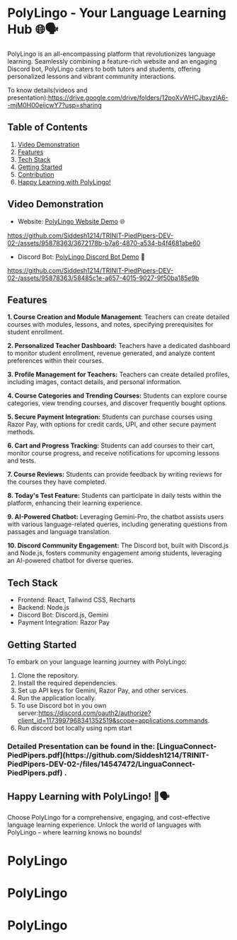 # PolyLingo - Your Language Learning Hub 🌐🗣️

PolyLingo is an all-encompassing platform that revolutionizes language learning. Seamlessly combining a feature-rich website and an engaging Discord bot, PolyLingo caters to both tutors and students, offering personalized lessons and vibrant community interactions.

To know details(videos and presentation):https://drive.google.com/drive/folders/12poXvWHCJbxyzlA6--mjM0H00eijcwY7?usp=sharing

## Table of Contents
1. [Video Demonstration](#video-demonstration)
2. [Features](#features)
3. [Tech Stack](#tech-stack)
4. [Getting Started](#getting-started)
5. [Contribution](#contribution)
6. [Happy Learning with PolyLingo!](#happy-learning-with-polylingo)

## Video Demonstration
- Website: [PolyLingo Website Demo](#) 🌐


https://github.com/Siddesh1214/TRINIT-PiedPipers-DEV-02-/assets/95878363/3672178b-b7a6-4870-a534-b4f4681abe60




- Discord Bot: [PolyLingo Discord Bot Demo](#) 🤖

https://github.com/Siddesh1214/TRINIT-PiedPipers-DEV-02-/assets/95878363/58485c1e-a657-4015-9027-9f50ba185e9b
## Features
**1. Course Creation and Module Management**: Teachers can create detailed courses with modules, lessons, and notes, specifying prerequisites for student enrollment.

**2. Personalized Teacher Dashboard:** Teachers have a dedicated dashboard to monitor student enrollment, revenue generated, and analyze content preferences within their courses.

**3. Profile Management for Teachers:** Teachers can create detailed profiles, including images, contact details, and personal information.

**4. Course Categories and Trending Courses:** Students can explore course categories, view trending courses, and discover frequently bought options.

**5. Secure Payment Integration:** Students can purchase courses using Razor Pay, with options for credit cards, UPI, and other secure payment methods.

**6. Cart and Progress Tracking:** Students can add courses to their cart, monitor course progress, and receive notifications for upcoming lessons and tests.

**7. Course Reviews:** Students can provide feedback by writing reviews for the courses they have completed.

**8. Today's Test Feature:** Students can participate in daily tests within the platform, enhancing their learning experience.

**9. AI-Powered Chatbot:** Leveraging Gemini-Pro, the chatbot assists users with various language-related queries, including generating questions from passages and language translation.

**10. Discord Community Engagement:** The Discord bot, built with Discord.js and Node.js, fosters community engagement among students, leveraging an AI-powered chatbot for diverse queries.


## Tech Stack
- Frontend: React, Tailwind CSS, Recharts
- Backend: Node.js
- Discord Bot: Discord.js, Gemini
- Payment Integration: Razor Pay

## Getting Started
To embark on your language learning journey with PolyLingo:

1. Clone the repository.
2. Install the required dependencies.
3. Set up API keys for Gemini, Razor Pay, and other services.
4. Run the application locally.
5. To use Discord bot in you own server:https://discord.com/oauth2/authorize?client_id=1173997968341352519&scope=applications.commands.
6. Run discord bot locally using npm start

<h3>Detailed Presentation can be found in the:
[LinguaConnect-PiedPipers.pdf](https://github.com/Siddesh1214/TRINIT-PiedPipers-DEV-02-/files/14547472/LinguaConnect-PiedPipers.pdf) .</h3>


## Happy Learning with PolyLingo! 🌟🗣️
Choose PolyLingo for a comprehensive, engaging, and cost-effective language learning experience. Unlock the world of languages with PolyLingo – where learning knows no bounds!

# PolyLingo
# PolyLingo
# PolyLingo

